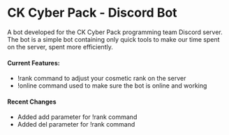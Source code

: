 # CK Cyber Pack - Discord Bot
A bot developed for the CK Cyber Pack programming team Discord server. 
The bot is a simple bot containing only
quick tools to make our time spent on the server, spent more efficiently.

#### Current Features:
* !rank command to adjust your cosmetic rank on the server
* !online command used to make sure the bot is online and working

#### Recent Changes
* Added add parameter for !rank command
* Added del parameter for !rank command
